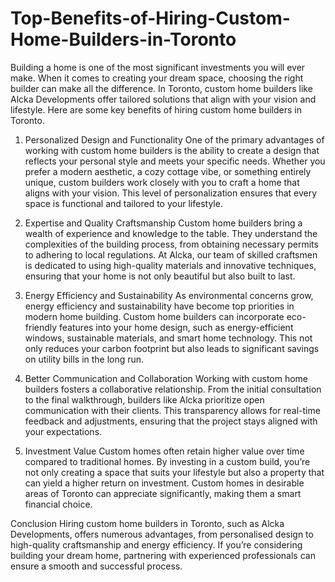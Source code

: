 # Top-Benefits-of-Hiring-Custom-Home-Builders-in-Toronto

Building a home is one of the most significant investments you will ever make. When it comes to creating your dream space, choosing the right builder can make all the difference. In Toronto, custom home builders like Alcka Developments offer tailored solutions that align with your vision and lifestyle. Here are some key benefits of hiring custom home builders in Toronto.

1. Personalized Design and Functionality
One of the primary advantages of working with custom home builders is the ability to create a design that reflects your personal style and meets your specific needs. Whether you prefer a modern aesthetic, a cozy cottage vibe, or something entirely unique, custom builders work closely with you to craft a home that aligns with your vision. This level of personalization ensures that every space is functional and tailored to your lifestyle.

2. Expertise and Quality Craftsmanship
Custom home builders bring a wealth of experience and knowledge to the table. They understand the complexities of the building process, from obtaining necessary permits to adhering to local regulations. At Alcka, our team of skilled craftsmen is dedicated to using high-quality materials and innovative techniques, ensuring that your home is not only beautiful but also built to last.

3. Energy Efficiency and Sustainability
As environmental concerns grow, energy efficiency and sustainability have become top priorities in modern home building. Custom home builders can incorporate eco-friendly features into your home design, such as energy-efficient windows, sustainable materials, and smart home technology. This not only reduces your carbon footprint but also leads to significant savings on utility bills in the long run.

4. Better Communication and Collaboration
Working with custom home builders fosters a collaborative relationship. From the initial consultation to the final walkthrough, builders like Alcka prioritize open communication with their clients. This transparency allows for real-time feedback and adjustments, ensuring that the project stays aligned with your expectations.

5. Investment Value
Custom homes often retain higher value over time compared to traditional homes. By investing in a custom build, you’re not only creating a space that suits your lifestyle but also a property that can yield a higher return on investment. Custom homes in desirable areas of Toronto can appreciate significantly, making them a smart financial choice.

Conclusion
Hiring custom home builders in Toronto, such as Alcka Developments, offers numerous advantages, from personalised design to high-quality craftsmanship and energy efficiency. If you’re considering building your dream home, partnering with experienced professionals can ensure a smooth and successful process.

